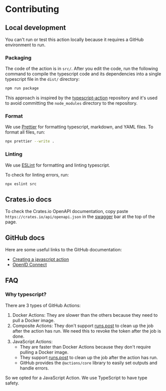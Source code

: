 # Contributing

## Local development

You can't run or test this action locally because it requires a GitHub environment to run.

### Packaging

The code of the action is in `src/`.
After you edit the code, run the following command to
compile the typescript code and its dependencies into a single typescript
file in the `dist/` directory:

```bash
npm run package
```

This approach is inspired by the [typescript-action](https://github.com/actions/typescript-action)
repository and it's used to avoid committing the `node_modules` directory to the repository.

### Format

We use [Prettier](https://prettier.io/) for formatting typescript, markdown, and YAML files.
To format all files, run:

```bash
npx prettier --write .
```

### Linting

We use [ESLint](https://eslint.org/) for formatting and linting typescript.

To check for linting errors, run:

```bash
npx eslint src
```

## Crates.io docs

To check the Crates.io OpenAPI documentation,
copy paste `https://crates.io/api/openapi.json`
in the [swagger](https://petstore.swagger.io/) bar at the top of the page.

## GitHub docs

Here are some useful links to the GitHub documentation:

- [Creating a javascript action](https://docs.github.com/en/actions/sharing-automations/creating-actions/creating-a-javascript-action)
- [OpenID Connect](https://docs.github.com/en/actions/security-for-github-actions/security-hardening-your-deployments/about-security-hardening-with-openid-connect)

## FAQ

### Why typescript?

There are 3 types of GitHub Actions:

1. Docker Actions: They are slower than the others because they need to pull a Docker image.
2. Composite Actions: They don't support [runs.post] to clean up the job after the action has run.
   We need this to revoke the token after the job is done.
3. JavaScript Actions:
   - They are faster than Docker Actions because they don't require pulling a Docker image.
   - They support [runs.post] to clean up the job after the action has run.
   - GitHub provides the `@actions/core` library to easily set outputs and handle errors.

So we opted for a JavaScript Action.
We use TypeScript to have type safety.

[runs.post]: https://docs.github.com/en/actions/sharing-automations/creating-actions/metadata-syntax-for-github-actions#runspost
